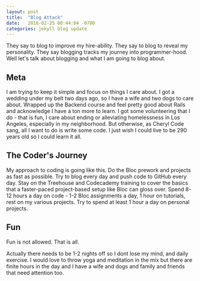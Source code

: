 ```yaml
---
layout: post
title:  "Blog Attack"
date:   2016-02-25 00:44:04 -0700
categories: jekyll blog update
---
```

They say to blog to improve my hire-ability. They say to blog to reveal my personality. They say blogging tracks my journey into programmer-hood. Well let's talk about blogging and what I am going to blog about.

## Meta
I am trying to keep it simple and focus on things I care about. I got a wedding under my belt two days ago, so I have a wife and two dogs to care about. Wrapped up the Backend course and feel pretty good about Rails and acknowledge I have a ton more to learn. I got some volunteering that I do - that is fun, I care about ending or alleviating homelessness in Los Angeles, especially in my neighborhood. But otherwise, as Cheryl Code sang, all I want to do is write some code. I just wish I could live to be 290 years old so I could learn it all.

## The Coder's Journey
My approach to coding is going like this. Do the Bloc prework and projects as fast as possible. Try to blog every day and push code to GitHub every day. Stay on the Treehouse and Codecademy training to cover the basics that a faster-paced project-based setup like Bloc can gloss over. Spend 8-12 hours a day on code - 1-2 Bloc assignments a day, 1 hour on tutorials, rest on my various projects. Try to spend at least 1 hour a day on personal projects.

## Fun
Fun is not allowed. That is all.

Actually there needs to be 1-2 nights off so I dont lose my mind, and daily exercise. I would love to throw yoga and meditation in the mix but there are finite hours in the day and I have a wife and dogs and family and friends that need attention too.
